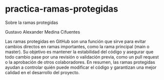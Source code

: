 # practica-ramas-protegidas
Sobre la ramas protegidas

Gustavo Alexander Medina Cifuentes

Las ramas protegidas en GitHub son una función que sirve para evitar cambios directos en ramas importantes, como la rama principal (main o master). Su objetivo es mantener la estabilidad del código y asegurar que todo cambio pase por una revisión o validación previa, como un pull request o la aprobación de otros colaboradores. En resumen, las ramas protegidas ayudan a controlar quién puede modificar el código y garantizan una mejor calidad en el desarrollo del proyecto.
